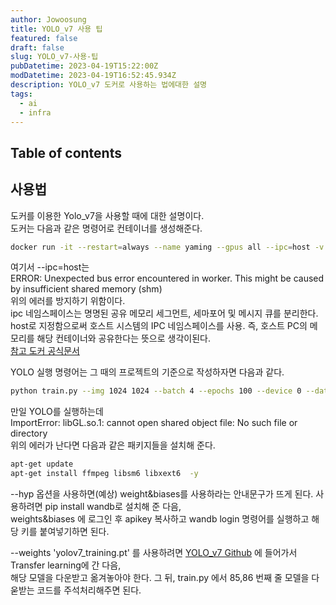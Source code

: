 ```yaml
---
author: Jowoosung
title: YOLO_v7 사용 팁
featured: false
draft: false
slug: YOLO_v7-사용-팁
pubDatetime: 2023-04-19T15:22:00Z
modDatetime: 2023-04-19T16:52:45.934Z
description: YOLO_v7 도커로 사용하는 법에대한 설명
tags: 
  - ai
  - infra
---  
```


## Table of contents


## 사용법  
도커를 이용한 Yolo_v7을 사용할 때에 대한 설명이다.  
도커는 다음과 같은 명령어로 컨테이너를 생성해준다.  
```bash
docker run -it --restart=always --name yaming --gpus all --ipc=host -v /mnt/d/yaming_dataset:/data -p 8888:8888 pytorch/pytorch
```
여기서 --ipc=host는  
ERROR: Unexpected bus error encountered in worker. This might be caused by insufficient shared memory (shm)  
위의 에러를 방지하기 위함이다.  
ipc 네임스페이스는 명명된 공유 메모리 세그먼트, 세마포어 및 메시지 큐를 분리한다.  
host로 지정함으로써 호스트 시스템의 IPC 네임스페이스를 사용. 즉, 호스트 PC의 메모리를 해당 컨테이너와 공유한다는 뜻으로 생각이된다.  
[참고 도커 공식문서](https://docs.docker.com/engine/reference/run/#ipc-settings---ipc)   
  
YOLO 실행 명령어는 그 때의 프로젝트의 기준으로 작성하자면 다음과 같다.  
```bash
python train.py --img 1024 1024 --batch 4 --epochs 100 --device 0 --data ./data/data.yaml --cfg ./cfg/training/yolov7.yaml --weights 'yolov7_training.pt' --name yolov7_result --hyp data/hyp.scratch.custom.yaml --workers 6
```

만일 YOLO를 실행하는데  
ImportError: libGL.so.1: cannot open shared object file: No such file or directory  
위의 에러가 난다면 다음과 같은 패키지들을 설치해 준다.  
```bash
apt-get update
apt-get install ffmpeg libsm6 libxext6  -y
```
  
--hyp 옵션을 사용하면(예상) weight&biases를 사용하라는 안내문구가 뜨게 된다. 사용하려면 pip install wandb로 설치해 준 다음,  
weights&biases 에 로그인 후 apikey 복사하고 wandb login 명령어를 실행하고 해당 키를 붙여넣기하면 된다.  
  
--weights 'yolov7_training.pt' 를 사용하려면 [YOLO_v7 Github](https://github.com/WongKinYiu/yolov7) 에 들어가서 Transfer learning에 간 다음,  
해당 모델을 다운받고 옮겨놓아야 한다. 그 뒤, train.py 에서 85,86 번째 줄 모델을 다욷받는 코드를 주석처리해주면 된다.  

